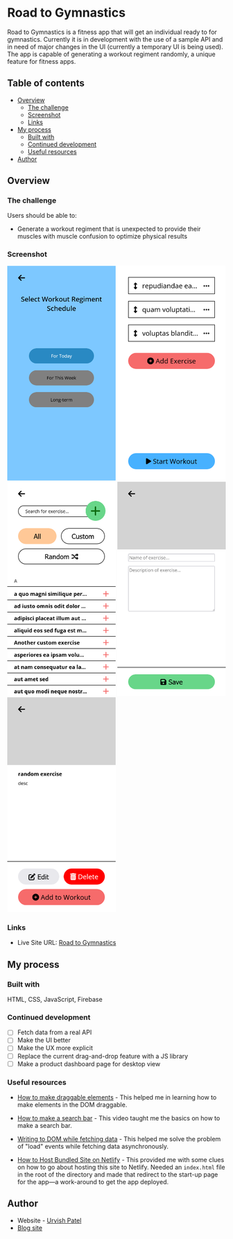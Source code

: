 # Road to Gymnastics

Road to Gymnastics is a fitness app that will get an individual ready to for gymnastics. Currently it is in development with the use of a sample API and in need of major changes in the UI (currently a temporary UI is being used). The app is capable of generating a workout regiment randomly, a unique feature for fitness apps.

## Table of contents

- [Overview](#overview)
  - [The challenge](#the-challenge)
  - [Screenshot](#screenshot)
  - [Links](#links)
- [My process](#my-process)
  - [Built with](#built-with)
  - [Continued development](#continued-development)
  - [Useful resources](#useful-resources)
- [Author](#author)

## Overview

### The challenge

Users should be able to:

- Generate a workout regiment that is unexpected to provide their muscles with muscle confusion to optimize physical results

### Screenshot

<img src="assets/screenshots/startup-page.png" alt="start-up page" width=250>

<img src="assets/screenshots/regiment-page.png" alt="generated random regiment page" width=250>

<img src="assets/screenshots/all-exercises-page.png" alt="shows some of all the exercises addable to the regiment" width=250>

<img src="assets/screenshots/add-new-exercises-page.png" alt="add new exercise page" width=250>

<img src="assets/screenshots/edit-custom-exercise-page.png" alt="edit custom exercise page" width=250>

### Links

- Live Site URL: [Road to Gymnastics](https://road-to-gymnastics.netlify.app/assets/pages/workout-startup-page1.html)

## My process

### Built with

HTML, CSS, JavaScript, Firebase

### Continued development

- [ ] Fetch data from a real API
- [ ] Make the UI better
- [ ] Make the UX more explicit
- [ ] Replace the current drag-and-drop feature with a JS library
- [ ] Make a product dashboard page for desktop view

### Useful resources

- [How to make draggable elements](https://www.javascripttutorial.net/web-apis/javascript-drag-and-drop/) - This helped me in learning how to make elements in the DOM draggable.

- [How to make a search bar](https://www.youtube.com/watch?v=TlP5WIxVirU&t=319s) - This video taught me the basics on how to make a search bar.

- [Writing to DOM while fetching data](https://stackoverflow.com/questions/13364613/how-to-know-if-window-load-event-was-fired-already) - This helped me solve the problem of "load" events while fetching data asynchronously.

- [How to Host Bundled Site on Netlify](https://www.youtube.com/watch?v=3HUI1EQS9sA) - This provided me with some clues on how to go about hosting this site to Netlify. Needed an `index.html` file in the root of the directory and made that redirect to the start-up page for the app—a work-around to get the app deployed.

## Author

- Website - [Urvish Patel](https://urvish-patel.netlify.app/)
- [Blog site](https://urvsworld.hashnode.dev/) 

